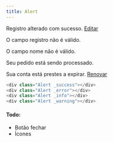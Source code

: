 ```yaml
---
title: Alert
---
```


<div example>
    <div class="Alert _success _mb">
        <p>Registro alterado com sucesso. <a href="#">Editar</a></p>
    </div>
    <div class="Alert _error _mb">
        <p>O campo registro não é válido.</p>
        <p>O campo nome não é válido.</p>
    </div>
    <div class="Alert _info _mb">
        <p>Seu pedido está sendo processado.</p>
    </div>
    <div class="Alert _warning _mb">
        <p>Sua conta está prestes a expirar. <a href="#">Renovar</a></p>
    </div>
</div>

```php
<div class="Alert _success"></div>
<div class="Alert _error"></div>
<div class="Alert _info"></div>
<div class="Alert _warning"></div>
```

#### Todo:

- Botão fechar
- Ícones
